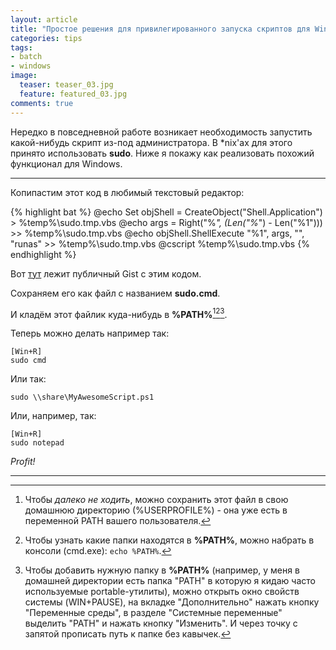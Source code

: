 ```yaml
---
layout: article
title: "Простое решения для привилегированного запуска скриптов для Windows"
categories: tips
tags:
- batch
- windows
image:
  teaser: teaser_03.jpg
  feature: featured_03.jpg 
comments: true  
---
```


Нередко в повседневной работе возникает необходимость запустить какой-нибудь скрипт из-под администратора. В *nix'ах для этого принято использовать **sudo**. Ниже я покажу как реализовать похожий функционал для Windows. 

___

Копипастим этот код в любимый текстовый редактор:

{% highlight bat %} 
@echo Set objShell = CreateObject("Shell.Application") > %temp%\sudo.tmp.vbs
@echo args = Right("%*", (Len("%*") - Len("%1"))) >> %temp%\sudo.tmp.vbs
@echo objShell.ShellExecute "%1", args, "", "runas" >> %temp%\sudo.tmp.vbs
@cscript %temp%\sudo.tmp.vbs
{% endhighlight %}


Вот [тут](https://gist.github.com/kapb14/73121937ad36a50de271) лежит публичный Gist с этим кодом.


Сохраняем его как файл с названием **sudo.cmd**. 

И кладём этот файлик куда-нибудь в **%PATH%**[^1][^2][^PATH].




Теперь можно делать например так:

    [Win+R]
    sudo cmd

Или так:

    sudo \\share\MyAwesomeScript.ps1

Или, например, так:

	[Win+R]
	sudo notepad    


_Profit!_


[^1]: Чтобы _далеко не ходить_, можно сохранить этот файл в свою домашнюю директорию (%USERPROFILE%) - она уже есть в переменной PATH вашего пользователя.


[^2]: Чтобы узнать какие папки находятся в **%PATH%**, можно набрать в консоли (cmd.exe): `echo %PATH%`. 

[^PATH]: Чтобы добавить нужную папку в **%PATH%** (например, у меня в домашней директории есть папка "PATH" в которую я кидаю часто используемые portable-утилиты), можно открыть окно свойств системы (WIN+PAUSE), на вкладке "Дополнительно" нажать кнопку "Переменные среды", в разделе "Системные переменные" выделить "PATH" и нажать кнопку "Изменить". И через точку с запятой прописать путь к папке без кавычек.

---
